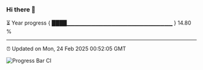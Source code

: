 ### Hi there 👋

⏳ Year progress { ████▁▁▁▁▁▁▁▁▁▁▁▁▁▁▁▁▁▁▁▁▁▁▁▁▁▁ } 14.80 %

---

⏰ Updated on Mon, 24 Feb 2025 00:52:05 GMT

![Progress Bar CI](https://github.com/Shyam-Makwana/GitHub-Actions-Demo/workflows/Progress%20Bar%20CI/badge.svg)
